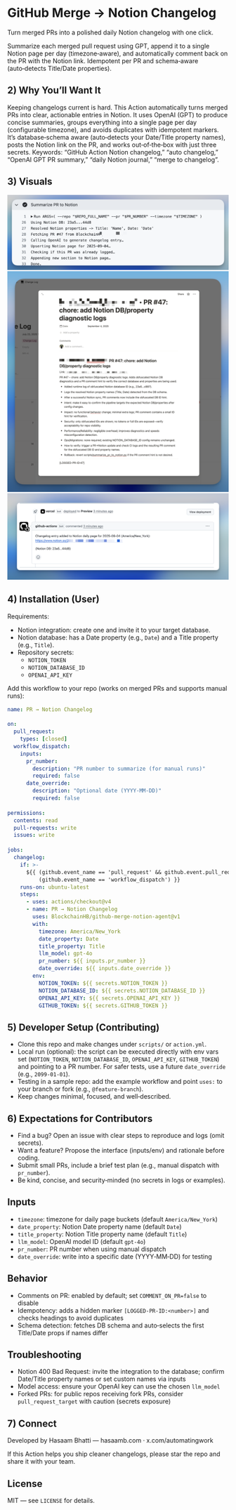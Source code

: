 # GitHub Merge → Notion Changelog
Turn merged PRs into a polished daily Notion changelog with one click.

Summarize each merged pull request using GPT, append it to a single Notion page per day (timezone‑aware), and automatically comment back on the PR with the Notion link. Idempotent per PR and schema‑aware (auto‑detects Title/Date properties).

## 2) Why You’ll Want It
Keeping changelogs current is hard. This Action automatically turns merged PRs into clear, actionable entries in Notion. It uses OpenAI (GPT) to produce concise summaries, groups everything into a single page per day (configurable timezone), and avoids duplicates with idempotent markers. It’s database‑schema aware (auto‑detects your Date/Title property names), posts the Notion link on the PR, and works out‑of‑the‑box with just three secrets. Keywords: “GitHub Action Notion changelog,” “auto changelog,” “OpenAI GPT PR summary,” “daily Notion journal,” “merge to changelog”.

## 3) Visuals

![Flow diagram: GitHub → GPT → Notion](docs/images/flow.png)
![Daily Notion page example](docs/images/notion-daily.png)
![PR comment with Notion link](docs/images/pr-comment.png)

## 4) Installation (User)
Requirements:
- Notion integration: create one and invite it to your target database.
- Notion database: has a Date property (e.g., `Date`) and a Title property (e.g., `Title`).
- Repository secrets:
  - `NOTION_TOKEN`
  - `NOTION_DATABASE_ID`
  - `OPENAI_API_KEY`

Add this workflow to your repo (works on merged PRs and supports manual runs):

```yaml
name: PR → Notion Changelog

on:
  pull_request:
    types: [closed]
  workflow_dispatch:
    inputs:
      pr_number:
        description: "PR number to summarize (for manual runs)"
        required: false
      date_override:
        description: "Optional date (YYYY-MM-DD)"
        required: false

permissions:
  contents: read
  pull-requests: write
  issues: write

jobs:
  changelog:
    if: >-
      ${{ (github.event_name == 'pull_request' && github.event.pull_request.merged == true) ||
          (github.event_name == 'workflow_dispatch') }}
    runs-on: ubuntu-latest
    steps:
      - uses: actions/checkout@v4
      - name: PR → Notion Changelog
        uses: BlockchainHB/github-merge-notion-agent@v1
        with:
          timezone: America/New_York
          date_property: Date
          title_property: Title
          llm_model: gpt-4o
          pr_number: ${{ inputs.pr_number }}
          date_override: ${{ inputs.date_override }}
        env:
          NOTION_TOKEN: ${{ secrets.NOTION_TOKEN }}
          NOTION_DATABASE_ID: ${{ secrets.NOTION_DATABASE_ID }}
          OPENAI_API_KEY: ${{ secrets.OPENAI_API_KEY }}
          GITHUB_TOKEN: ${{ secrets.GITHUB_TOKEN }}
```

## 5) Developer Setup (Contributing)
- Clone this repo and make changes under `scripts/` or `action.yml`.
- Local run (optional): the script can be executed directly with env vars set (`NOTION_TOKEN`, `NOTION_DATABASE_ID`, `OPENAI_API_KEY`, `GITHUB_TOKEN`) and pointing to a PR number. For safer tests, use a future `date_override` (e.g., `2099-01-01`).
- Testing in a sample repo: add the example workflow and point `uses:` to your branch or fork (e.g., `@feature-branch`).
- Keep changes minimal, focused, and well‑described.

## 6) Expectations for Contributors
- Find a bug? Open an issue with clear steps to reproduce and logs (omit secrets).
- Want a feature? Propose the interface (inputs/env) and rationale before coding.
- Submit small PRs, include a brief test plan (e.g., manual dispatch with `pr_number`).
- Be kind, concise, and security‑minded (no secrets in logs or examples).

## Inputs
- `timezone`: timezone for daily page buckets (default `America/New_York`)
- `date_property`: Notion Date property name (default `Date`)
- `title_property`: Notion Title property name (default `Title`)
- `llm_model`: OpenAI model ID (default `gpt-4o`)
- `pr_number`: PR number when using manual dispatch
- `date_override`: write into a specific date (YYYY‑MM‑DD) for testing

## Behavior
- Comments on PR: enabled by default; set `COMMENT_ON_PR=false` to disable
- Idempotency: adds a hidden marker `[LOGGED-PR-ID:<number>]` and checks headings to avoid duplicates
- Schema detection: fetches DB schema and auto‑selects the first Title/Date props if names differ

## Troubleshooting
- Notion 400 Bad Request: invite the integration to the database; confirm Date/Title property names or set custom names via inputs
- Model access: ensure your OpenAI key can use the chosen `llm_model`
- Forked PRs: for public repos receiving fork PRs, consider `pull_request_target` with caution (secrets exposure)

## 7) Connect
Developed by Hasaam Bhatti — hasaamb.com · x.com/automatingwork

If this Action helps you ship cleaner changelogs, please star the repo and share it with your team.

## License
MIT — see `LICENSE` for details.
